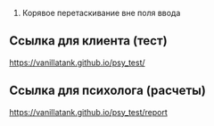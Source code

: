 1. Корявое перетаскивание вне поля ввода

## Ссылка для клиента (тест)
https://vanillatank.github.io/psy_test/

## Ссылка для психолога (расчеты)
https://vanillatank.github.io/psy_test/report